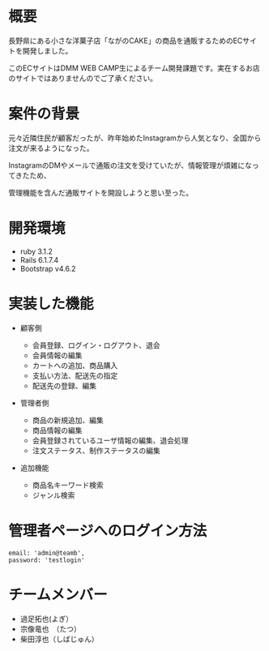 # 概要
長野県にある小さな洋菓子店「ながのCAKE」の商品を通販するためのECサイトを開発しました。

このECサイトはDMM WEB CAMP生によるチーム開発課題です。実在するお店のサイトではありませんのでご了承ください。

# 案件の背景

元々近隣住民が顧客だったが、昨年始めたInstagramから人気となり、全国から注文が来るようになった。

InstagramのDMやメールで通販の注文を受けていたが、情報管理が煩雑になってきたため、

管理機能を含んだ通販サイトを開設しようと思い至った。

# 開発環境

-   ruby 3.1.2
-   Rails 6.1.7.4
-   Bootstrap v4.6.2

# 実装した機能

-   顧客側
    -   会員登録、ログイン・ログアウト、退会
    -   会員情報の編集
    -   カートへの追加、商品購入
    -   支払い方法、配送先の指定
    -   配送先の登録、編集
      
-   管理者側
    -   商品の新規追加、編集
    -   商品情報の編集
    -   会員登録されているユーザ情報の編集、退会処理
    -   注文ステータス、制作ステータスの編集
      
-   追加機能 　
    -   商品名キーワード検索
    -   ジャンル検索
      
# 管理者ページへのログイン方法
```
email: 'admin@teamb',
password: 'testlogin'
```

# チームメンバー
-  過足拓也(よぎ）
-  宗像竜也　（たつ）
-  柴田淳也（しばじゅん）

